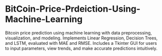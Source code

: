 # BitCoin-Price-Prdeiction-Using-Machine-Learning
Bitcoin price prediction using machine learning with data preprocessing, visualization, and modeling. Implements Linear Regression, Decision Trees, and LSTM, evaluated with MAE and RMSE. Includes a Tkinter GUI for users to input parameters, view trends, and make accurate predictions intuitively.
